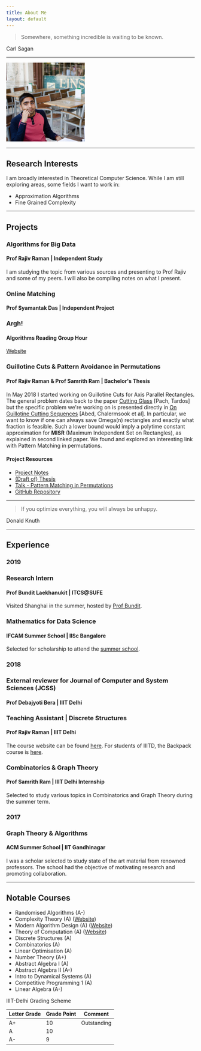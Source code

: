 ```yaml
---
title: About Me
layout: default
---
```


<head>
 <link rel="stylesheet" href="https://cdnjs.cloudflare.com/ajax/libs/font-awesome/4.7.0/css/font-awesome.min.css">
</head>

> Somewhere, something incredible is waiting to be known.

Carl Sagan

___

<img style="width:15em;" src="img/vienna.jpeg" class="img-responsive" alt="My Picture">
<a href="https://www.linkedin.com/in/akareddy" target="_blank" alt="linked in"><i class="fa fa-linkedin fa-2x"></i></a>  <a href="https://twitter.com/sidjai_" target="_blank"><i class="fa fa-twitter fa-2x"></i></a>


___

Research Interests
------

I am broadly interested in Theoretical Computer Science. While I am still exploring areas, some fields I want to work in:

- Approximation Algorithms
- Fine Grained Complexity 

___

Projects
------
### Algorithms for Big Data
#### Prof Rajiv Raman | Independent Study
I am studying the topic from various sources and presenting to Prof Rajiv and some of my peers. I will also be compiling notes on what I present.

### Online Matching
#### Prof Syamantak Das | Independent Project

### Argh!
#### Algorithms Reading Group Hour

[Website](https://sites.google.com/iiitd.ac.in/argh)

### Guillotine Cuts & Pattern Avoidance in Permutations
#### Prof Rajiv Raman & Prof Samrith Ram | Bachelor's Thesis
In May 2018 I started working on Guillotine Cuts for Axis Parallel Rectangles. The general problem dates back to the paper [Cutting Glass](https://dl.acm.org/citation.cfm?id=336223) [Pach, Tardos] but the specific problem we're working on is presented directly in [On Guillotine Cutting Sequences](http://drops.dagstuhl.de/opus/volltexte/2015/5291/) [Abed, Chalermsook et al]. In particular, we want to know if one can always save Omega(n) rectangles and exactly what fraction is feasible. Such a lower bound would imply a polytime constant approximation for **MISR** (Maximum Independent Set on Rectangles), as explained in second linked paper. We found and explored an interesting link with Pattern Matching in permutations.

#### Project Resources

- [Project Notes](https://drive.google.com/file/d/1jIO42yqXNnvBV0but5ltBkpygqLOCK0j/view?usp=sharing)
- [(Draft of) Thesis](https://drive.google.com/open?id=1MuFOzVj7ZXyarMBzD414wb_ZIb7ey0na)
- [Talk - Pattern Matching in Permutations](https://drive.google.com/file/d/0B6YcTGvq8kkBTzNlRlJFbmEtY3BhUnZVNThNOTl4SklzRTZB/view?usp=sharing)
- [GitHub Repository](https://github.com/siddjai/GuillotineCuts)

___

> If you optimize everything, you will always be unhappy.

Donald Knuth

___

## Experience

### 2019
### Research Intern
#### Prof Bundit Laekhanukit | ITCS@SUFE
Visited Shanghai in the summer, hosted by [Prof Bundit](http://itcs.shufe.edu.cn/~blaekh/). 

### Mathematics for Data Science
#### IFCAM Summer School | IISc Bangalore
Selected for scholarship to attend the [summer school](http://math.iisc.ac.in/~ifcam/Summer_School2019.htm).

### 2018
### External reviewer for Journal of Computer and System Sciences (JCSS)
#### Prof Debajyoti Bera | IIIT Delhi

### Teaching Assistant | Discrete Structures
####  Prof Rajiv Raman | IIIT Delhi 
The course website can be found [here](https://sites.google.com/a/iiitd.ac.in/discrete-structures).
For students of IIITD, the Backpack course is [here](https://www.usebackpack.com/iiitd/m2018/mth210).

### Combinatorics & Graph Theory
####  Prof Samrith Ram | IIIT Delhi Internship
Selected to study various topics in Combinatorics and Graph Theory during the summer term.


### 2017
### Graph Theory & Algorithms
#### ACM Summer School | IIT Gandhinagar
I was a scholar selected to study state of the art material from renowned professors. The school had the objective of motivating research and promoting collaboration. 

___

Notable Courses
------
 - Randomised Algorithms (A-) 
 - Complexity Theory (A) ([Website](https://sites.google.com/a/iiitd.ac.in/cse621m18/))
 - Modern Algorithm Design (A) ([Website](https://sites.google.com/a/iiitd.ac.in/mad18/home))
 - Theory of Computation (A) ([Website](https://sites.google.com/a/iiitd.ac.in/cse322-w18/))
 - Discrete Structures (A)
 - Combinatorics (A)
 - Linear Optimisation (A)
 - Number Theory (A+) 
 - Abstract Algebra I (A)
 - Abstract Algebra II (A-) 
 - Intro to Dynamical Systems (A)
 - Competitive Programming 1 (A)
 - Linear Algebra (A-) 

 
IIIT-Delhi Grading Scheme
 
 Letter Grade | Grade Point | Comment
--- | --- | ---
A+ | 10 | Outstanding
A | 10 | 
A- | 9 |

